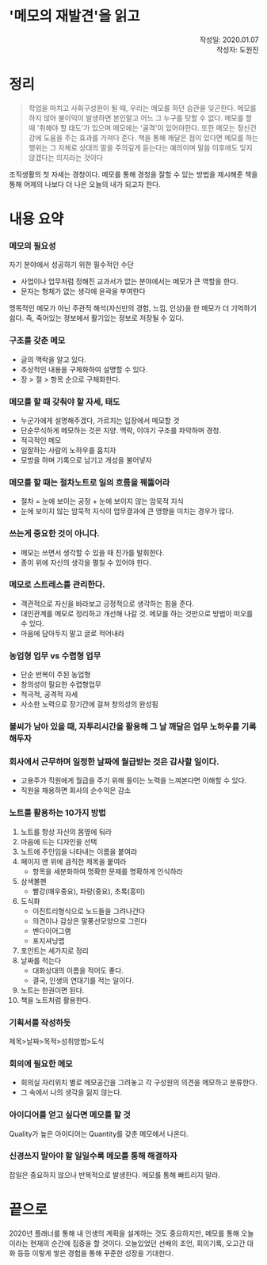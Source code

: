 '메모의 재발견'을 읽고
=======================
<p align="right">작성일: 2020.01.07<br> 작성자: 도원진 </p>

# 정리
  <blockquote>   학업을 마치고 사회구성원이 될 때, 우리는 메모를 하던 습관을 잊곤한다. 메모를 하지 않아 불이익이 발생하면 본인말고 어느 그 누구를 탓할 수 없다. 메모를 할 때 '취해야 할 태도'가 있으며 메모에는 '골격'이 있어야한다. 또한 메모는 정신건강에 도움을 주는 효과를 가져다 준다. 책을 통해 깨달은 점이 있다면 메모를 하는 행위는 그 자체로 상대의 말을 주의깊게 듣는다는 예의이며 말씀 이후에도 잊지 않겠다는 의지라는 것이다</blockquote>
 조직생활의 첫 자세는 경청이다. 메모를 통해 경청을 잘할 수 있는 방법을 제시해준 책을 통해 어제의 나보다 더 나은 오늘의 내가 되고자 한다.
 
# 내용 요약
### 메모의 필요성
자기 분야에서 성공하기 위한 필수적인 수단
* 사업이나 업무처럼 정해진 교과서가 없는 분야에서는 메모가 큰 역할을 한다. 
* 문자는 형체가 없는 생각에 윤곽을 부여한다

맹목적인 메모가 아닌 주관적 해석(자신만의 경험, 느낌, 인상)을 한 메모가 더 기억하기 쉽다. 즉, 죽어있는 정보에서 활기있는 정보로 저장될 수 있다.
### 구조를 갖춘 메모
* 글의 맥락을 알고 있다.
* 추상적인 내용을 구체화하여 설명할 수 있다.
* 장 > 절 > 항목  순으로 구체화한다.

### 메모를 할 때 갖춰야 할 자세, 태도
* 누군가에게 설명해주겠다, 가르치는 입장에서 메모할 것
* 단순무식하게 메모하는 것은 지양. 맥락, 이야기 구조를 파악하며 경청.
* 적극적인 메모
* 일잘하는 사람의 노하우를 훔치자
* 모방을 하며 기록으로 남기고 개성을 불어넣자

### 메모를 할 때는 절차노트로 일의 흐름을 꿰뚫어라
* 절차 = 눈에 보이는 공정 + 눈에 보이지 않는 암묵적 지식
* 눈에 보이지 않는 암묵적 지식이 업무결과에 큰 영향을 미치는 경우가 많다.

### 쓰는게 중요한 것이 아니다.
* 메모는 쓰면서 생각할 수 있을 때 진가를 발휘한다.
* 종이 위에 자신의 생각을 펼칠 수 있어야 한다.

### 메모로 스트레스를 관리한다.
* 객관적으로 자신을 바라보고 긍정적으로 생각하는 힘을 준다.
* 대인관계를 메모로 정리하고 개선해 나갈 것. 메모를 하는 것만으로 방법이 떠오를 수 있다.
* 마음에 담아두지 말고 글로 적어내라

### 농업형 업무 vs 수렵형 업무
* 단순 반복이 주된 농업형
* 창의성이 필요한 수렵형업무
* 적극적, 공격적 자세
* 사소한 노력으로 장기간에 걸쳐 창의성의 완성됨

### 불씨가 남아 있을 때, 자투리시간을 활용해 그 날 깨달은 업무 노하우를 기록해두자

### 회사에서 근무하며 일정한 날짜에 월급받는 것은 감사할 일이다.
* 고용주가 직원에게 월급을 주기 위해 들이는 노력을 느껴본다면 이해할 수 있다.
* 직원을 채용하면 회사의 순수익은 감소

### 노트를 활용하는 10가지 방법
1. 노트를 항상 자신의 몸옆에 둬라
1. 마음에 드는 디자인을 선택
1. 노트에 주인임을 나타내는 이름을 붙여라
1. 페이지 맨 위에 큼직한 제목을 붙여라
     - 항목을 세분화하여 명확한 문제를 명확하게 인식하라
1. 삼색볼펜
     - 빨강(매우중요), 파랑(중요), 초록(흥미)
1. 도식화
     - 이진트리형식으로 노드들을 그려나간다
     - 의견이나 감상은 말풍선모양으로 그린다
     - 벤다이어그램
     - 포지셔닝맵
1. 포인트는 세가지로 정리 
1. 날짜를 적는다
     - 대화상대의 이름을 적어도 좋다.
     - 결국, 인생의 연대기를 적는 일이다.
1. 노트는 한권이면 된다.
1. 책을 노트처럼 활용한다.

### 기획서를 작성하듯
제목>날짜>목적>성취방법>도식

### 회의에 필요한 메모
- 회의실 자리위치 별로 메모공간을 그려놓고 각 구성원의 의견을 메모하고 분류한다.
- 그 속에서 나의 생각을 잃지 않는다.

### 아이디어를 얻고 싶다면 메모를 할 것
Quality가 높은 아이디어는 Quantity를 갖춘 메모에서 나온다.

### 신경쓰지 말아야 할 일일수록 메모를 통해 해결하자
잡일은 중요하지 않으나 반복적으로 발생한다. 메모를 통해 빠트리지 말라.

# 끝으로
2020년 플래너를 통해 내 인생의 계획을 설계하는 것도 중요하지만, 메모를 통해 오늘이라는 현재의 순간에 집중을 할 것이다. 오늘있었던 선배의 조언,  회의기록, 오고간 대화 등등 이렇게 쌓은 경험을 통해 꾸준한 성장을 기대한다.
